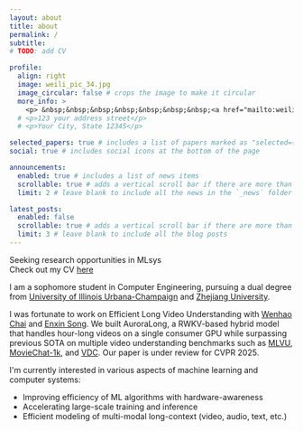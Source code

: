 ```yaml
---
layout: about
title: about
permalink: /
subtitle: 
# TODO: add CV

profile:
  align: right
  image: weili_pic_34.jpg
  image_circular: false # crops the image to make it circular
  more_info: >
    <p> &nbsp;&nbsp;&nbsp;&nbsp;&nbsp;&nbsp;&nbsp;<a href="mailto:weilixu2@illinois.edu">Email</a> | <a href="https://github.com/Weili-0234">GitHub</a> </p>
  # <p>123 your address street</p>
  # <p>Your City, State 12345</p>

selected_papers: true # includes a list of papers marked as "selected={true}"
social: true # includes social icons at the bottom of the page

announcements:
  enabled: true # includes a list of news items
  scrollable: true # adds a vertical scroll bar if there are more than 3 news items
  limit: 2 # leave blank to include all the news in the `_news` folder

latest_posts:
  enabled: false
  scrollable: true # adds a vertical scroll bar if there are more than 3 new posts items
  limit: 3 # leave blank to include all the blog posts
---
```

Seeking research opportunities in MLsys <br>
Check out my CV <a href="https://www.google.com">here</a>

I am a sophomore student in Computer Engineering, pursuing a dual degree from <a href="https://illinois.edu">University of Illinois Urbana-Champaign</a> and <a href="https://www.zju.edu.cn/english/">Zhejiang University</a>.

I was fortunate to work on Efficient Long Video Understanding with <a href="http://rese1f.github.io/">Wenhao Chai</a> and <a href="https://espere-1119-song.github.io">Enxin Song</a>. We built AuroraLong, a RWKV-based hybrid model that handles hour-long videos on a single consumer GPU while surpassing previous SOTA on multiple video understanding benchmarks such as <a href="https://github.com/JUNJIE99/MLVU">MLVU</a>, <a href="https://github.com/rese1f/MovieChat">MovieChat-1k</a>, and <a href="https://rese1f.github.io/aurora-web">VDC</a>. Our paper is under review for CVPR 2025.

I'm currently interested in various aspects of machine learning and computer systems: 
- Improving efficiency of ML algorithms with hardware-awareness
- Accelerating large-scale training and inference
- Efficient modeling of multi-modal long-context (video, audio, text, etc.)
<!-- TODO: state my research interests -->

<!-- Write your biography here. Tell the world about yourself. Link to your favorite [subreddit](http://reddit.com). You can put a picture in, too. The code is already in, just name your picture `prof_pic.jpg` and put it in the `img/` folder.

Put your address / P.O. box / other info right below your picture. You can also disable any of these elements by editing `profile` property of the YAML header of your `_pages/about.md`. Edit `_bibliography/papers.bib` and Jekyll will render your [publications page](/al-folio/publications/) automatically.

Link to your social media connections, too. This theme is set up to use [Font Awesome icons](https://fontawesome.com/) and [Academicons](https://jpswalsh.github.io/academicons/), like the ones below. Add your Facebook, Twitter, LinkedIn, Google Scholar, or just disable all of them. -->

